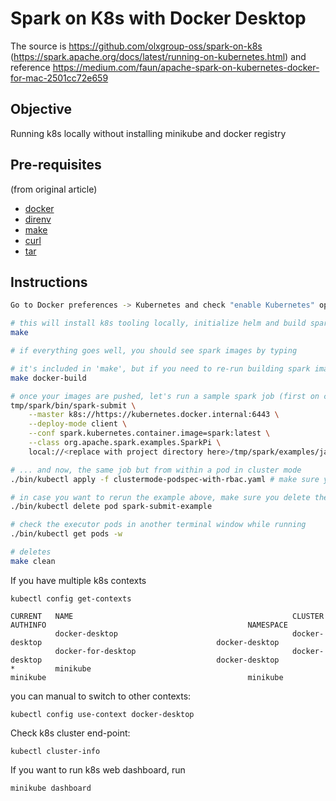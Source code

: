 # Spark on K8s with Docker Desktop

The source is https://github.com/olxgroup-oss/spark-on-k8s (https://spark.apache.org/docs/latest/running-on-kubernetes.html)
and reference https://medium.com/faun/apache-spark-on-kubernetes-docker-for-mac-2501cc72e659

## Objective

Running k8s locally without installing minikube and docker registry

## Pre-requisites

(from original article)

- [docker](https://docs.docker.com/install/)
- [direnv](https://direnv.net/docs/installation.html)
- [make](https://www.gnu.org/software/make/)
- [curl](https://curl.haxx.se/)
- [tar](https://www.gnu.org/software/tar/)

## Instructions

```bash
Go to Docker preferences -> Kubernetes and check "enable Kubernetes" option (and restart docker) 

# this will install k8s tooling locally, initialize helm and build spark dockers locally 
make

# if everything goes well, you should see spark images by typing

# it's included in 'make', but if you need to re-run building spark images again, just execute
make docker-build

# once your images are pushed, let's run a sample spark job (first on client mode)
tmp/spark/bin/spark-submit \
    --master k8s://https://kubernetes.docker.internal:6443 \
    --deploy-mode client \
    --conf spark.kubernetes.container.image=spark:latest \
    --class org.apache.spark.examples.SparkPi \
    local://<replace with project directory here>/tmp/spark/examples/jars/spark-examples_2.11-2.4.5.jar

# ... and now, the same job but from within a pod in cluster mode
./bin/kubectl apply -f clustermode-podspec-with-rbac.yaml # make sure you check the contents of this file to understand better how it works

# in case you want to rerun the example above, make sure you delete the pod first
./bin/kubectl delete pod spark-submit-example

# check the executor pods in another terminal window while running
./bin/kubectl get pods -w

# deletes
make clean
```

If you have multiple k8s contexts

``kubectl config get-contexts``

    CURRENT   NAME                                                 CLUSTER                                              AUTHINFO                                             NAMESPACE
              docker-desktop                                       docker-desktop                                       docker-desktop
              docker-for-desktop                                   docker-desktop                                       docker-desktop
    *         minikube                                             minikube                                             minikube

you can manual to switch to other contexts: 

``kubectl config use-context docker-desktop``

Check k8s cluster end-point: 

``kubectl cluster-info``

If you want to run k8s web dashboard, run

``minikube dashboard``